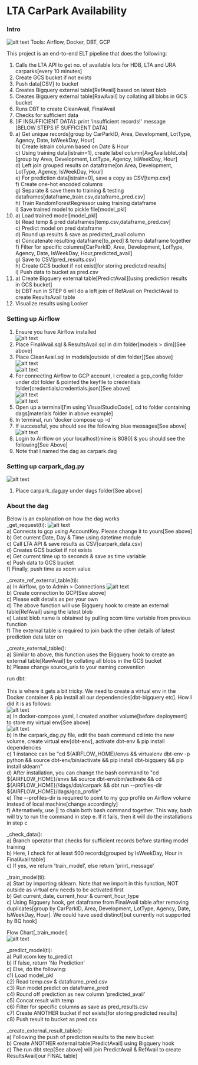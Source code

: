 # LTA CarPark Availability 

### Intro
![alt text](https://github.com/kwquan/CarPark/blob/main/process.png)
Tools: Airflow, Docker, DBT, GCP

This project is an end-to-end ELT pipeline that does the following:
1) Calls the LTA API to get no. of available lots for HDB, LTA and URA carparks[every 10 minutes]
2) Create GCS bucket if not exists
3) Push data[CSV] to bucket
4) Creates Bigquery external table[RefAvail] based on latest blob
5) Creates Bigquery external table[RawAvail] by collating all blobs in GCS bucket
6) Runs DBT to create CleanAvail, FinalAvail 
7) Checks for sufficient data
8) [IF INSUFFICIENT DATA]: print 'insufficient records!' message <br>
[BELOW STEPS IF SUFFICIENT DATA] <br>
9) [IF SUFFICIENT DATA]: <br>
  a) Get unique records[group by CarParkID, Area, Development, LotType, Agency, Date, IsWeekDay, Hour] <br>
  b) Create istrain column based on Date & Hour <br>
  c) Using training data[istrain=1], create label column[AvgAvailableLots][group by Area, Development, LotType, Agency, IsWeekDay, Hour] <br>
  d) Left join grouped results on dataframe[on Area, Development, LotType, Agency, IsWeekDay, Hour] <br>
  e) For prediction data[istrain=0], save a copy as CSV[temp.csv] <br>
  f) Create one-hot encoded columns <br>
  g) Separate & save them to training & testing dataframes[dataframe_train.csv,dataframe_pred.csv] <br>
  h) Train RandomForestRegressor using training dataframe  <br>
  i) Save trained model to pickle file[model_pkl] <br>
10) [IF ONE SUCCESS]: <br>
  a) Load trained model[model_pkl] <br>
  b) Read temp & pred dataframes[temp.csv,dataframe_pred.csv] <br>
  c) Predict model on pred dataframe <br>
  d) Round up results & save as predicted_avail column <br>
  e) Concatenate resulting dataframe[to_pred] & temp dataframe together <br>
  f) Filter for specific columns[CarParkID, Area, Development, LotType, Agency, Date, IsWeekDay, Hour,predicted_avail] <br>
  g) Save to CSV[pred_results.csv] <br>
  h) Create GCS bucket if not exist[for storing predicted results] <br>
  i) Push data to bucket as pred.csv <br>
11) [IF ONE SUCCESS]: <br>
  a) Create Bigquery external table[PredictAvail][using prediction results in GCS bucket] <br>
  b) DBT run in STEP 6 will do a left join of RefAvail on PredictAvail to create ResultsAvail table <br>
12) Visualize results using Looker

### Setting up Airflow

1) Ensure you have Airflow installed <br>
![alt text](https://github.com/kwquan/CarPark/blob/main/models.png) <br>
2) Place FinalAvail.sql & ResultsAvail.sql in dim folder[models > dim][See above] <br>
3) Place CleanAvail.sql in models[outside of dim folder][See above] <br>
![alt text](https://github.com/kwquan/CarPark/blob/main/credentials.png) <br>
![alt text](https://github.com/kwquan/CarPark/blob/main/credentials_2.png) <br>
4) For connecting Airflow to GCP account, I created a gcp_config folder under dbt folder & pointed the keyfile to credentials <br> folder[credentials/credentials.json][See above] <br>
![alt text](https://github.com/kwquan/CarPark/blob/main/docker-compose.png) <br>
![alt text](https://github.com/kwquan/CarPark/blob/main/docker-compose_2.png) <br>
5) Open up a terminal[I'm using VisualStudioCode], cd to folder containing dags[materials folder in above example] <br>
6) In terminal, run 'docker compose up -d' <br>
7) If successful, you should see the following blue messages[See above] <br>
![alt text](https://github.com/kwquan/CarPark/blob/main/airflow.png) <br>
8) Login to Airflow on your localhost[mine is 8080] & you should see the following[See Above] <br>
9) Note that I named the dag as carpark.dag 

### Setting up carpark_dag.py
![alt text](https://github.com/kwquan/CarPark/blob/main/carpark_dag.png) <br>
1) Place carpark_dag.py under dags folder[See above]

### About the dag
Below is an explanation on how the dag works <br>
_get_request(ti): 
![alt text](https://github.com/kwquan/CarPark/blob/main/account_key.png) <br>
  a) Connects to gcp using AccountKey. Please change it to yours[See above] <br>
  b) Get current Date, Day & Time using datetime module <br>
  c) Call LTA API & save results as CSV[carpark_data.csv] <br>
  d) Creates GCS bucket if not exists <br>
  e) Get current time up to seconds & save as time variable <br>
  e) Push data to GCS bucket <br>
  f) Finally, push time as xcom value
 
 _create_ref_external_table(ti): <br>
  a) In Airflow, go to Admin > Connections
![alt text](https://github.com/kwquan/CarPark/blob/main/gcp_db.png) <br>
  b) Create connection to GCP[See above] <br>
  c) Please edit details as per your own <br>
  d) The above function will use Bigquery hook to create an external table[RefAvail] using the latest blob <br>
  e) Latest blob name is obtained by pulling xcom time variable from previous function <br>
  f) The external table is required to join back the other details of latest prediction data later on <br>
  
_create_external_table(): <br>
  a) Similar to above, this function uses the Bigquery hook to create an external table[RawAvail] by collating all blobs in the GCS bucket <br>
  b) Please change source_uris to your naming convention
  
run dbt: <br>  
This is where it gets a bit tricky. We need to create a virtual env in the Docker container & pip install all our dependencies[dbt-bigquery etc].
How I did it is as follows: <br>
![alt text](https://github.com/kwquan/CarPark/blob/main/volume.png) <br>
  a) In docker-compose.yaml, I created another volume[before deployment] to store my virtual env[See above] <br>
![alt text](https://github.com/kwquan/CarPark/blob/main/run_dbt.png) <br>
  b) In the carpark_dag.py file, edit the bash command cd into the new volume, create virtual env[dbt-env], activate dbt-env & pip install dependencies <br>
  c) 1 instance can be "cd ${AIRFLOW_HOME}/envs && virtualenv dbt-env -p python && source dbt-env/bin/activate && pip install dbt-bigquery && pip install sklearn" <br>
  d) After installation, you can change the bash command to "cd ${AIRFLOW_HOME}/envs && source dbt-env/bin/activate && cd ${AIRFLOW_HOME}//dags/dbt/carpark && dbt run --profiles-dir ${AIRFLOW_HOME}/dags/gcp_profile" <br>
  e) The --profiles-dir is required to point to my gcp profile on Airflow volume instead of local machine[change accordingly] <br>
  f) Alternatively, use || to chain both bash command together. This way, bash will try to run the command in step e. If it fails, then it will do the installations in step c 
 
 _check_data(): <br>
  a) Branch operator that checks for sufficient records before starting model training <br>
  b) Here, I check for at least 500 records[grouped by IsWeekDay, Hour in FinalAvail table] <br>
  c) If yes, we return 'train_model', else return 'print_message' 
  
  _train_model(ti): <br>
    a) Start by importing sklearn. Note that we import in this function, NOT outside as virtual env needs to be activated first <br>
    b) Get current_date, current_hour & current_hour_type <br>
    c) Using Bigquery hook, get dataframe from FinalAvail table after removing duplicates[group by CarParkID, Area, Development, LotType, Agency, Date, IsWeekDay, Hour]. We could have used distinct[but currently not supported by BQ hook] <br>
    
  Flow Chart[_train_model] <br>
  ![alt text](https://github.com/kwquan/CarPark/blob/main/train_model.png) <br>
  
  _predict_model(ti): <br>
    a) Pull xcom key to_predict <br>
    b) If false, return 'No Prediction' <br>
    c) Else, do the following: <br>
      c1) Load model_pkl <br>
      c2) Read temp.csv & dataframe_pred.csv <br>
      c3) Run model predict on dataframe_pred <br>
      c4) Round off prediction as new column 'predicted_avail' <br>
      c5) Concat result with temp <br>
      c6) Filter for specific columns as save as pred_results.csv <br>
      c7) Create ANOTHER bucket if not exists[for storing predicted results] <br>
      c8) Push result to bucket as pred.csv <br>
      
  _create_external_result_table(): <br>
    a) Following the push of prediction results to the new bucket <br>
    b) Create ANOTHER external table[PredictAvail] using Bigquery hook <br>
    c) The run dbt step[See above] will join PredictAvail & RefAvail to create ResultsAvail[our FINAL table]
  
  
